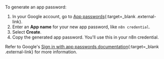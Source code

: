 To generate an app password:

1. In your Google account, go to [App passwords](https://myaccount.google.com/apppasswords){:target=_blank .external-link}.
2. Enter an **App name** for your new app password, like `n8n credential`.
3. Select **Create**.
4. Copy the generated app password. You'll use this in your n8n credential.

Refer to Google's [Sign in with app passwords documentation](https://support.google.com/accounts/answer/185833?hl=en){:target=_blank .external-link} for more information.